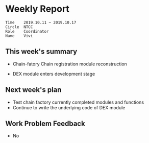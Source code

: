 # Weekly Report 
```
Time	2019.10.11 ~ 2019.10.17
Circle	NTCC
Role	Coordinator
Name	Vivi
```
## This week's summary 
- Chain-fatory Chain registration module reconstruction

- DEX module enters development stage

  
## Next week's plan
- Test chain factory currently completed modules and functions
- Continue to write the underlying code of DEX module

## Work Problem Feedback
- No

